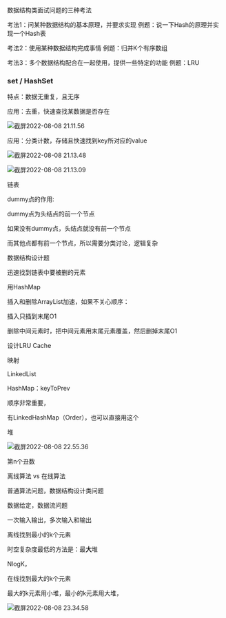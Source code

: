 数据结构类面试问题的三种考法

考法1：问某种数据结构的基本原理，并要求实现
例题：说一下Hash的原理并实现一个Hash表

考法2：使用某种数据结构完成事情
例题：归并K个有序数组

考法3：多个数据结构配合在一起使用，提供一些特定的功能
例题：LRU



### set / HashSet

特点：数据无重复，且无序

应用：去重，快速查找某数据是否存在

![截屏2022-08-08 21.11.56](https://xingqiu-tuchuang-1256524210.cos.ap-shanghai.myqcloud.com/3978/%E6%88%AA%E5%B1%8F2022-08-08%2021.11.56.png)



应用：分类计数，存储且快速找到key所对应的value

![截屏2022-08-08 21.13.48](https://xingqiu-tuchuang-1256524210.cos.ap-shanghai.myqcloud.com/3978/%E6%88%AA%E5%B1%8F2022-08-08%2021.13.48.png)



![截屏2022-08-08 21.13.09](https://xingqiu-tuchuang-1256524210.cos.ap-shanghai.myqcloud.com/3978/%E6%88%AA%E5%B1%8F2022-08-08%2021.13.09.png)







链表

dummy点的作用:

dummy点为头结点的前一个节点

如果没有dummy点，头结点就没有前一个节点

而其他点都有前一个节点，所以需要分类讨论，逻辑复杂





数据结构设计题



迅速找到链表中要被删的元素

用HashMap







插入和删除ArrayList加速，如果不关心顺序：

插入只插到末尾O1

删除中间元素时，把中间元素用末尾元素覆盖，然后删掉末尾O1









设计LRU Cache

映射

LinkedList

HashMap：keyToPrev



顺序非常重要，

有LinkedHashMap（Order），也可以直接用这个







堆

![截屏2022-08-08 22.55.36](https://xingqiu-tuchuang-1256524210.cos.ap-shanghai.myqcloud.com/3978/%E6%88%AA%E5%B1%8F2022-08-08%2022.55.36.png)





第n个丑数





离线算法 vs 在线算法

普通算法问题，数据结构设计类问题

数据给定，数据流问题

一次输入输出，多次输入和输出





离线找到最小的k个元素

时空复杂度最低的方法是：最**大**堆

NlogK，



在线找到最大的k个元素

最大的k元素用小堆，最小的k元素用大堆，



![截屏2022-08-08 23.34.58](https://xingqiu-tuchuang-1256524210.cos.ap-shanghai.myqcloud.com/3978/%E6%88%AA%E5%B1%8F2022-08-08%2023.34.58.png)